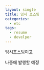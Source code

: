 ```yaml
---
layout: single
title: 임시 포스팅
categories: 
  - etc
tags: 
  - resume
  - develper
---
```


임시포스팅이고

나중에 발행할 예정

